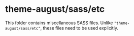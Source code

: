 # theme-august/sass/etc

This folder contains miscellaneous SASS files. Unlike `"theme-august/sass/etc"`, these files
need to be used explicitly.
